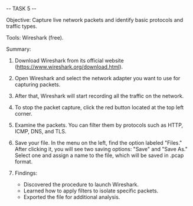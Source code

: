 -- TASK 5 -- 

Objective: Capture live network packets and identify basic protocols and traffic types.
 
Tools: Wireshark (free).

Summary: 

1. Download Wireshark from its official website (https://www.wireshark.org/download.html).

2. Open Wireshark and select the network adapter you want to use for capturing packets.

3. After that, Wireshark will start recording all the traffic on the network.

4. To stop the packet capture, click the red button located at the top left corner.

5. Examine the packets. You can filter them by protocols such as HTTP, ICMP, DNS, and TLS.

6. Save your file. In the menu on the left, find the option labeled "Files." After clicking it, you will see two saving options: "Save" and "Save As." Select one and assign a name to the file, which will be saved in .pcap format.

7. Findings:
   - Discovered the procedure to launch Wireshark.
   - Learned how to apply filters to isolate specific packets.
   - Exported the file for additional analysis.
